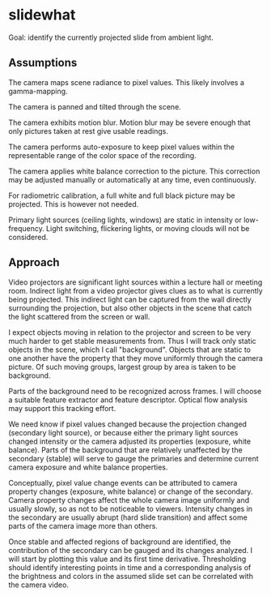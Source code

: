 slidewhat
=========

Goal: identify the currently projected slide from ambient light.

## Assumptions

The camera maps scene radiance to pixel values. This likely involves a gamma-mapping.

The camera is panned and tilted through the scene.

The camera exhibits motion blur. Motion blur may be severe enough that only pictures taken at rest give usable readings.

The camera performs auto-exposure to keep pixel values within the representable range of the color space of the recording.

The camera applies white balance correction to the picture. This correction may be adjusted manually or automatically at any time, even continuously.

For radiometric calibration, a full white and full black picture may be projected. This is however not needed.

Primary light sources (ceiling lights, windows) are static in intensity or low-frequency. Light switching, flickering lights, or moving clouds will not be considered.

## Approach

Video projectors are significant light sources within a lecture hall or meeting room. Indirect light from a video projector gives clues as to what is currently being projected. This indirect light can be captured from the wall directly surrounding the projection, but also other objects in the scene that catch the light scattered from the screen or wall.

I expect objects moving in relation to the projector and screen to be very much harder to get stable measurements from. Thus I will track only static objects in the scene, which I call "background". Objects that are static to one another have the property that they move uniformly through the camera picture. Of such moving groups, largest group by area is taken to be background.

Parts of the background need to be recognized across frames. I will choose a suitable feature extractor and feature descriptor. Optical flow analysis may support this tracking effort.

We need know if pixel values changed because the projection changed (secondary light source), or because either the primary light sources changed intensity or the camera adjusted its properties (exposure, white balance). Parts of the background that are relatively unaffected by the secondary (stable) will serve to gauge the primaries and determine current camera exposure and white balance properties.

Conceptually, pixel value change events can be attributed to camera property changes (exposure, white balance) or change of the secondary. Camera property changes affect the whole camera image uniformly and usually slowly, so as not to be noticeable to viewers. Intensity changes in the secondary are usually abrupt (hard slide transition) and affect some parts of the camera image more than others.

Once stable and affected regions of background are identified, the contribution of the secondary can be gauged and its changes analyzed. I will start by plotting this value and its first time derivative. Thresholding should identify interesting points in time and a corresponding analysis of the brightness and colors in the assumed slide set can be correlated with the camera video.
